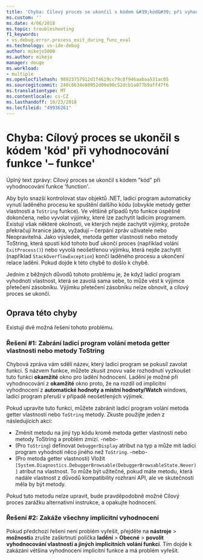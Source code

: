 ```yaml
---
title: 'Chyba: Cílový proces se ukončil s kódem &#39;kód&#39; při vyhodnocování funkce &#39;funkce&#39; | Dokumentace Microsoftu'
ms.custom: ''
ms.date: 4/06/2018
ms.topic: troubleshooting
f1_keywords:
- vs.debug.error.process_exit_during_func_eval
ms.technology: vs-ide-debug
author: mikejo5000
ms.author: mikejo
manager: douge
ms.workload:
- multiple
ms.openlocfilehash: 98923757912d1f4619cc79c8f946aabaa531ac05
ms.sourcegitcommit: 240c8b34e80952d00e90c52dcb1a077b9aff47f6
ms.translationtype: MT
ms.contentlocale: cs-CZ
ms.lasthandoff: 10/23/2018
ms.locfileid: "49936261"
---
```

# <a name="error-the-target-process-exited-with-code-39code39-while-evaluating-the-function-39function39"></a>Chyba: Cílový proces se ukončil s kódem &#39;kód&#39; při vyhodnocování funkce &#39;– funkce&#39;

Úplný text zprávy: Cílový proces se ukončil s kódem "kód" při vyhodnocování funkce 'function'.

Aby bylo snazší kontrolovat stav objektů .NET, ladicí program automaticky vynutí laděného procesu ke spuštění dalšího kódu (obvykle metody getter vlastnosti a `ToString` funkce). Ve většině případů tyto funkce úspěšně dokončena, nebo vyvolat výjimky, které lze zachytit ladicím programem. Existují však některé okolnosti, ve kterých nejde zachytit výjimky, protože překračují hranice jádra, vyžadují – čerpání zpráv uživatele nebo Neopravitelná. Jako výsledek, metoda getter vlastnosti nebo metody ToString, která spustí kód tohoto buď ukončí proces (například volání `ExitProcess()`) nebo vyvolá neošetřenou výjimku, která nejde zachytit (například `StackOverflowException`) končí laděného procesu a ukončení relace ladění. Pokud dojde k této chybě to došlo k chybě.
 
Jedním z běžných důvodů tohoto problému je, že když ladicí program vyhodnotí vlastnost, která se zavolá sama sebe, to může vést k výjimce přetečení zásobníku. Výjimku přetečení zásobníku nelze obnovit, a cílový proces se ukončí.
 
## <a name="to-correct-this-error"></a>Oprava této chyby
 
Existují dvě možná řešení tohoto problému.
 
### <a name="solution-1-prevent-the-debugger-from-calling-the-getter-property-or-tostring-method"></a>Řešení #1: Zabrání ladicí program volání metoda getter vlastnosti nebo metody ToString 

Chybová zpráva vám sdělí název, který ladicí program se pokusil zavolat funkci. S názvem funkce, můžete zkusit znovu vaše rozhodnutí vyzkoušet tuto funkci **okamžité** okno pro ladění hodnocení. Ladění je možné při vyhodnocování z **okamžité** okno proto, že na rozdíl od implicitní vyhodnocení z **automatické hodnoty a místní hodnoty/Watch** windows, ladicí program přeruší v případě neošetřených výjimek.

Pokud upravíte tuto funkci, můžete zabránit ladicí program volání metoda getter vlastnosti nebo `ToString` metody. Zkuste použijte jeden z následujících akcí:
 
* Změnit metodu na jiný typ kódu kromě metoda getter vlastnosti nebo metody ToString a problém zmizí.
    -nebo-
* (Pro `ToString`) definovat `DebuggerDisplay` atribut na typ a může mít ladicí program vyhodnotí něco jiného než `ToString`.
    -nebo-
* (Pro metoda getter vlastnosti) Vložit `[System.Diagnostics.DebuggerBrowsable(DebuggerBrowsableState.Never)]` atribut na vlastnost. To může být užitečné, pokud máte metodu, která nadále vlastnost z důvodů kompatibility rozhraní API, ale ve skutečnosti měla by být metody.

Pokud tuto metodu nelze upravit, bude pravděpodobně možné Cílový proces zarážku alternativní instrukce, a opakujte hodnocení.
 
### <a name="solution-2-disable-all-implicit-evaluation"></a>Řešení #2: Zakáže všechny implicitní vyhodnocení
 
Pokud předchozí řešení není problém vyřešit, přejděte na **nástroje** > **možnosti**a zrušte zaškrtnutí políčka **ladění**  >   **Obecné** > **povolit vyhodnocování vlastností a jiných implicitních volání funkcí**. Tím dojde k zakázání většina vyhodnocení implicitní funkce a má problém vyřešit.



  
